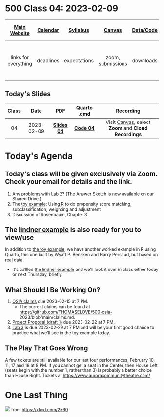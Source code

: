 # 500 Class 04: 2023-02-09

[Main Website](https://thomaselove.github.io/500-2023/) | [Calendar](https://thomaselove.github.io/500-2023/calendar.html) | [Syllabus](https://thomaselove.github.io/500-syllabus-2023) | [Canvas](https://canvas.case.edu) | [Data/Code](https://github.com/THOMASELOVE/500-data) |  [Sources](https://github.com/THOMASELOVE/500-classes-2023/tree/main/sources) | For help, email
:-----------: | :--------------: | :----------: | :---------: | :-------------: | :------: | :-----------: 
links for everything | deadlines | expectations | zoom, submissions | downloads | to read | `Thomas` dot `Love` at `case` dot `edu`

## Today's Slides

Class | Date | PDF | Quarto .qmd | Recording
:---: | :--------: | :------: | :------: | :-------------:
04 | 2023-02-09 | **[Slides 04](https://github.com/THOMASELOVE/500-slides-2023/blob/main/500_slides04.pdf)** | **[Code 04](https://github.com/THOMASELOVE/500-slides-2023/blob/main/500_slides04.qmd)** | Visit [Canvas](https://canvas.case.edu/), select **Zoom** and **Cloud Recordings**

# Today's Agenda

## Today's class will be given exclusively via Zoom. Check your email for details and the link.

1. Any problems with Lab 2? (The Answer Sketch is now available on our Shared Drive.)
2. The [toy example](https://github.com/THOMASELOVE/500-data/tree/master/toy): Using R to do propensity score matching, subclassification, weighting and adjustment
3. Discussion of Rosenbaum, Chapter 3

## The [lindner example](https://github.com/THOMASELOVE/500-data/tree/master/lindner) is also ready for you to view/use

In addition to [the toy example](https://github.com/THOMASELOVE/500-data/tree/master/toy), we have another worked example in R using Quarto, this one built by Wyatt P. Bensken and Harry Persaud, but based on real data. 

- It's ca1lled [the lindner example](https://github.com/THOMASELOVE/500-data/tree/master/lindner) and we'll look it over in class either today or next Thursday, briefly.

## What Should I Be Working On?

1. [OSIA claims](https://thomaselove.github.io/500-2023/osia.html) due 2023-02-15 at 7 PM.
    - The current claims can be found at https://github.com/THOMASELOVE/500-osia-2023/blob/main/claims.md. 
2. [Project Proposal (draft 1)](https://thomaselove.github.io/500-2023/proj500.html) due 2023-02-22 at 7 PM.
3. [Lab 3](https://thomaselove.github.io/500-2023/lab3.html) is due 2023-02-29 at 7 PM and will be your first good chance to practice what we'll see in the toy example today.

## The Play That Goes Wrong

A few tickets are still available for our last four performances, February 10, 11, 17 and 18 at 8 PM. If you cannot get a seat in the Center, then House Left (seats begin with the number 1, rather than 3) is probably a better choice than House Right. Tickets at https://www.auroracommunitytheatre.com/

# One Last Thing

![](https://imgs.xkcd.com/comics/confounding_variables.png) from https://xkcd.com/2560
